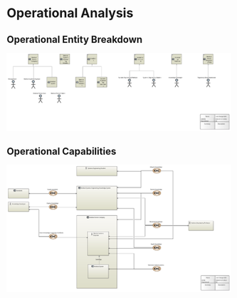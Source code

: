 # Operational Analysis

## Operational Entity Breakdown

![Alt text]([OEBD]%20Operational%20Entities.png)


## Operational Capabilities

![Alt text]([OCB]%20Operational%20Capabilities.png)